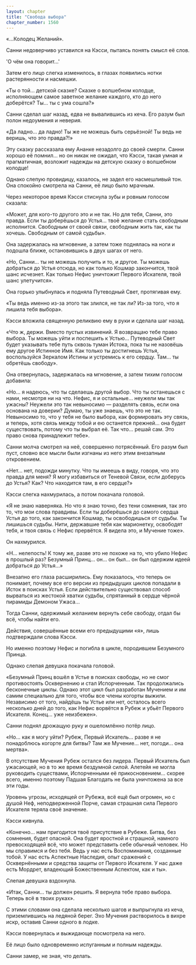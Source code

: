 ```yaml
---
layout: chapter
title: "Свобода выбора"
chapter_number: 1560
---
```




«...Колодец Желаний».

Санни недоверчиво уставился на Кэсси, пытаясь понять смысл её слов.

'О чём она говорит...'

Затем его лицо слегка изменилось, в глазах появились нотки растерянности и насмешки.

«Ты о той... детской сказке? Сказке о волшебном колодце, исполняющем самое заветное желание каждого, кто до него доберётся? Ты... ты с ума сошла?»

Санни сделал шаг назад, едва не вывалившись из кеча. Его разум был полон недоумения и неверия.

«Да ладно... да ладно! Ты же не можешь быть серьёзной! Ты ведь не веришь, что это правда?!»

Эту сказку рассказала ему Ананке незадолго до своей смерти. Санни хорошо её помнил... но он никак не ожидал, что Кэсси, такая умная и прагматичная, возложит надежды на детскую сказку о волшебном колодце!

Однако слепую провидицу, казалось, не задел его насмешливый тон. Она спокойно смотрела на Санни, её лицо было мрачным.

Через некоторое время Кэсси стиснула зубы и ровным голосом сказала:

«Может, для кого-то другого это и не так. Но для тебя, Санни, это правда. Если ты доберёшься до Устья... твоё желание стать свободным исполнится. Свободным от своей связи, свободным жить так, как ты хочешь. Свободным от самой судьбы».

Она задержалась на мгновение, а затем тоже поднялась на ноги и подошла ближе, остановившись в двух шагах от него.

«Но, Санни... ты не можешь получить и то, и другое. Ты можешь добраться до Устья отсюда, но как только Кошмар закончится, твой шанс исчезнет. Как только Нефис уничтожит Первого Искателя, твой шанс улетучится».

Она горько улыбнулась и подняла Путеводный Свет, протягивая ему.

«Ты ведь именно из-за этого так злился, не так ли? Из-за того, что я лишила тебя выбора».

Кэсси вложила священную реликвию ему в руки и сделала шаг назад.

«Что ж, держи. Вместо пустых извинений. Я возвращаю тебе право выбора. Ты можешь уйти и поспешить к Устью... Путеводный Свет будет указывать тебе путь сквозь туман Истока, пока ты не назовёшь ему другое Истинное Имя. Как только ты достигнешь Устья, воспользуйся Зеркалом Истины и устремись к его сердцу. Там... ты обретёшь свободу».

Она отвернулась, задержалась на мгновение, а затем тихим голосом добавила:

«Но... я надеюсь, что ты сделаешь другой выбор. Что ты останешься с нами, несмотря ни на что. Нефис, я и остальные... неужели мы так ужасны? Неужели это так невыносимо — разделять связь, если она основана на доверии? Думаю, ты уже знаешь, что это не так. Невыносимо то, что у тебя не было выбора, как формировать эту связь, и теперь, хотя связь между тобой и ею останется прежней... она будет существовать, потому что ты выбрал её. Так что... решай сам. Это право снова принадлежит тебе».

Санни молча смотрел на неё, совершенно потрясённый. Его разум был пуст, словно все мысли были изгнаны из него этим внезапным откровением.

«Нет... нет, подожди минутку. Что ты имеешь в виду, говоря, что это правда для меня? Я могу избавиться от Теневой Связи, если доберусь до Устья? Как? Что находится там, в его сердце?»

Кэсси слегка нахмурилась, а потом покачала головой.

«Я не знаю наверняка. Но что я знаю точно, без тени сомнения, так это то, что мои слова правдивы. Если ты доберёшься до самого сердца Устья до того, как закончится Кошмар, ты освободишься от судьбы. Ты лишишься судьбы. Нити, державшие тебя как марионетку, освободят тебя, и твоя связь с Нефис прервётся. Я видела это, и Мучение тоже».

Он нахмурился.

«Н… нелепость! К тому же, разве это не похоже на то, что убило Нефис в прошлый раз? Безумный Принц... он... он был... он был одержим идеей добраться до Устья...»

Внезапно его глаза расширились. Ему показалось, что теперь он понимает, почему все его версии из предыдущих циклов попадали в Исток в поисках Устья. Если действительно существовал способ вырваться из жестокой хватки судьбы, спрятанный в сердце чёрной пирамиды Демоном Ужаса...

Тогда Санни, одержимый желанием вернуть себе свободу, отдал бы всё, чтобы найти его.

Действия, совершённые всеми его предыдущими «я», лишь подтверждали слова Кэсси.

Но именно поэтому Нефис и погибла в цикле, породившем Безумного Принца.

Однако слепая девушка покачала головой.

«Безумный Принц вошёл в Устье в поисках свободы, но не смог противостоять Осквернению и стал Испорченным. Так продолжались бесконечные циклы. Однако этот цикл был разработан Мучением и им самим специально для того, чтобы все члены когорты выжили. Независимо от того, найдёшь ты Устье или нет, осталось всего несколько дней до того, как Нефис ворвётся в Рубеж и убьёт Первого Искателя. Конец... уже неизбежен».

Санни поднял дрожащую руку и ошеломлённо потёр лицо.

«Но... как я могу уйти? Рубеж, Первый Искатель... разве я не понадоблюсь когорте для битвы? Там же Мучение... нет, погоди... она мертва».

В отсутствие Мучения Рубеж остался без лидера. Первый Искатель был ужасающей, но в то же время бездумной силой. Алетейя не могла руководить существами, Испорченными её прикосновением... скорее всего, именно поэтому Падшая Благодать не была уничтожена за все эти годы.

Уровень угрозы, исходящей от Рубежа, всё ещё был огромен, но с душой Неф, неподверженной Порче, самая страшная сила Первого Искателя теряла своё значение.

Кэсси кивнула.

«Конечно... нам пригодится твоё присутствие в Рубеже. Битва, без сомнения, будет опасной. Она будет яростной и страшной, намного превосходящей всё, что может представить себе обычный человек. Но мы справимся и без тебя. Ведь у нас есть Воспоминания, созданные тобой. У нас есть Аспектные Наследия, опыт сражений с Осквернёнными и средства защиты от Первого Искателя. У нас даже есть Мордрет, владеющий Божественным Аспектом, как и ты».

Слепая девушка вздохнула.

«Итак, Санни... ты должен решить. Я вернула тебе право выбора. Теперь всё в твоих руках».

С этими словами она сделала несколько шагов и выпрыгнула из кеча, приземлившись на ледяной берег. Эхо Мучения растворилось в вихре искр, оставив Санни одного в лодке.

Кэсси повернулась и выжидающе посмотрела на него.

Её лицо было одновременно испуганным и полным надежды.

Санни замер, не зная, что делать.

